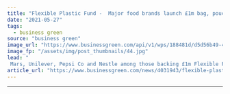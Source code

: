 ```yaml
---
title: "Flexible Plastic Fund -  Major food brands launch £1m bag, pouch and sachet recycling drive"
date: "2021-05-27"
tags: 
  - business green
source: "business green"
image_url: "https://www.businessgreen.com/api/v1/wps/188481d/d5d56b49-474d-483f-9665-d08313638d8f/5/FLEXIBLE-PLASTIC-FUND-09-185x114.jpg"
image_fp: "/assets/img/post_thumbnails/44.jpg"
lead: "
 Mars, Unilever, Pepsi Co and Nestle among those backing £1m Flexible Plastic Fund  ..."
article_url: "https://www.businessgreen.com/news/4031943/flexible-plastic-fund-major-food-brands-launch-gbp-bag-pouch-sachet-recycling-drive"
---
```


---
